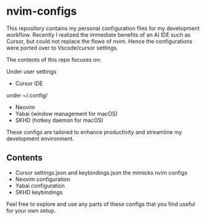 # nvim-configs

This repository contains my personal configuration files for my development workflow. Recently I realized the immediate benefits of an AI IDE such as Cursor, but could not replace the flows of nvim. Hence the configurations were ported over to Vscode/cursor settings.

The contents of this repo focuses on:

Under user settings

- Cursor IDE

under ~/.config/

- Neovim
- Yabai (window management for macOS)
- SKHD (hotkey daemon for macOS)

These configs are tailored to enhance productivity and streamline my development environment.

## Contents

- Cursor settings.json and keybindings.json the mimicks nvim configs
- Neovim configuration
- Yabai configuration
- SKHD keybindings

Feel free to explore and use any parts of these configs that you find useful for your own setup.
